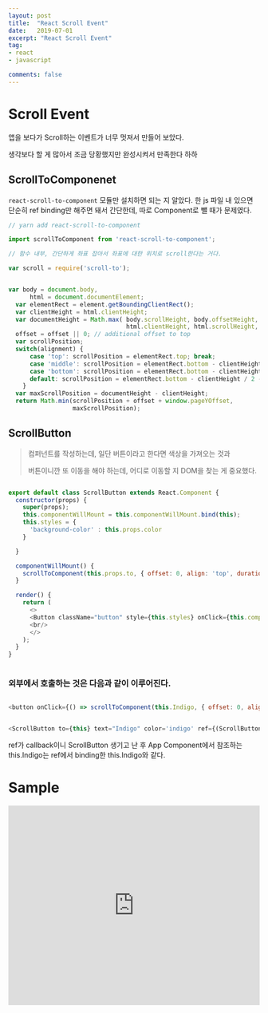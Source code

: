 ```yaml
---
layout: post
title:  "React Scroll Event"
date:   2019-07-01
excerpt: "React Scroll Event"
tag:
- react
- javascript

comments: false
---
```


# Scroll Event

앱을 보다가 Scroll하는 이벤트가 너무 멋져서 만들어 보았다.

생각보다 할 게 많아서 조금 당황했지만 완성시켜서 만족한다 하하

## ScrollToComponenet

<code>react-scroll-to-component</code> 모듈만 설치하면 되는 지 알았다. 한 js 파일 내 있으면 단순히 ref binding만 해주면 돼서 간단한데,
따로 Component로 뺄 때가 문제였다.


``` javascript
// yarn add react-scroll-to-component

import scrollToComponent from 'react-scroll-to-component';


```


``` javascript
// 함수 내부, 간단하게 좌표 잡아서 좌표에 대한 위치로 scroll한다는 거다.

var scroll = require('scroll-to');


var body = document.body,
      html = document.documentElement;
  var elementRect = element.getBoundingClientRect();
  var clientHeight = html.clientHeight;
  var documentHeight = Math.max( body.scrollHeight, body.offsetHeight,
                                 html.clientHeight, html.scrollHeight, html.offsetHeight );
  offset = offset || 0; // additional offset to top
  var scrollPosition;
  switch(alignment) {
      case 'top': scrollPosition = elementRect.top; break;
      case 'middle': scrollPosition = elementRect.bottom - clientHeight / 2 - elementRect.height / 2; break;
      case 'bottom': scrollPosition = elementRect.bottom - clientHeight; break;
      default: scrollPosition = elementRect.bottom - clientHeight / 2 - elementRect.height / 2; break; //defaul to middle
    }
  var maxScrollPosition = documentHeight - clientHeight;
  return Math.min(scrollPosition + offset + window.pageYOffset,
                  maxScrollPosition);


```

## ScrollButton

>컴퍼넌트를 작성하는데, 일단 버튼이라고 한다면 색상을 가져오는 것과
>
> 버튼이니깐 또 이동을 해야 하는데, 어디로 이동할 지 DOM을 찾는 게 중요했다.

``` javascript

export default class ScrollButton extends React.Component {
  constructor(props) {
    super(props);
    this.componentWillMount = this.componentWillMount.bind(this);
    this.styles = {
      'background-color' : this.props.color
    }

  }

  componentWillMount() {
    scrollToComponent(this.props.to, { offset: 0, align: 'top', duration: 500, ease:'inCirc'});
  }

  render() {
    return (
      <>
      <Button className="button" style={this.styles} onClick={this.componentWillMount} variant="primary">{ this.props.text} </Button>
      <br/>
      </>
    );
  }
}



```

### 외부에서 호출하는 것은 다음과 같이 이루어진다.

``` javascript

<button onClick={() => scrollToComponent(this.Indigo, { offset: 0, align: 'bottom', duration: 1500, ease:'inExpo'})}>Go To Indigo</button>


<ScrollButton to={this} text="Indigo" color='indigo' ref={(ScrollButton) => { this.Indigo = ScrollButton; }}>Indigo</ScrollButton>


```

ref가 callback이니 ScrollButton 생기고 난 후 App Component에서 참조하는 this.Indigo는 ref에서 binding한 this.Indigo와 같다.


# Sample


<iframe height="400px" width="100%" src="https://repl.it/@ghk829/navexample?lite=true" scrolling="no" frameborder="no" allowtransparency="true" allowfullscreen="true" sandbox="allow-forms allow-pointer-lock allow-popups allow-same-origin allow-scripts allow-modals"></iframe>
